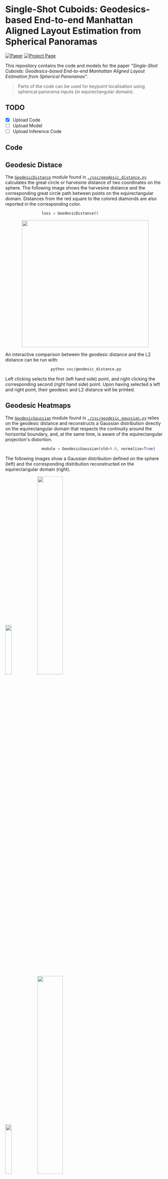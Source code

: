 # Single-Shot Cuboids: Geodesics-based End-to-end Manhattan Aligned Layout Estimation from Spherical Panoramas

[![Paper](http://img.shields.io/badge/paper-arxiv-critical.svg?style=plastic)](https://arxiv.org/pdf/)
[![Project Page](http://img.shields.io/badge/Project-Page-blueviolet.svg?style=plastic)](https://vcl3d.github.io/SingleShotCuboids/)

This repository contains the code and models for the paper _"Single-Shot Cuboids: Geodesics-based End-to-end Manhattan Aligned Layout Estimation from Spherical Panoramas"_.

> Parts of the code can be used for keypoint localisation using spherical panorama inputs (in equirectangular domain).

## TODO

* [x] Upload Code
* [ ] Upload Model
* [ ] Upload Inference Code

## Code

## Geodesic Distace
The [`GeodesicDistance`](https://github.com/VCL3D/SingleShotCuboids/blob/584aec312fb381b0a02acd89dd2e299f3fdc7ec5/ssc/geodesic_distance.py#L24) module found in [`./ssc/geodesic_distance.py`](https://github.com/VCL3D/SingleShotCuboids/blob/master/ssc/geodesic_distance.py) calculates the great circle or harvesine distance of two coordinates on the sphere. The following image shows the harvesine distance and the corresponding great circle path between points on the equirectangular domain. Distances from the red square to the colored diamonds are also reported in the corresponding color.

```py
                loss = GeodesicDistance()
```

<p align="center">
  <img src=./assets/images/geodesic.png width=400/>
</p>

An interactive comparison between the geodesic distance and the L2 distance can be run with:

```bash
                    python ssc/geodesic_distance.py
```

Left clicking selects the first (left hand side) point, and right clicking the corresponding second (right hand side) point.
Upon having selected a left and right point, their geodesic and L2 distance will be printed.

## Geodesic Heatmaps
The [`GeodesicGaussian`](https://github.com/VCL3D/SingleShotCuboids/blob/584aec312fb381b0a02acd89dd2e299f3fdc7ec5/ssc/geodesic_gaussian.py#L41) module found in [`./ssc/geodesic_gaussian.py`](https://github.com/VCL3D/SingleShotCuboids/blob/master/ssc/geodesic_gaussian.py) relies on the geodesic distance and reconstructs a Gaussian distribution directly on the equirectangular domain that respects the continuity around the horizontal boundary, and, at the same time, is aware of the equirectangular projection's distortion.

```py
                module = GeodesicGaussian(std=9.0, normalize=True)
```

The following images show a Gaussian distribution defined on the sphere (left) and the corresponding distribution reconstructed on the equirectangular domain (right).

<img width=20% src="./assets/images/0_sphere.png"><img width=40% src="./assets/images/0_equi.png">

<img width=20% src="./assets/images/1_sphere.png"><img width=40% src="./assets/images/1_equi.png">

<img width=20% src="./assets/images/2_sphere.png"><img width=40% src="./assets/images/2_equi.png">

<img width=20% src="./assets/images/3_sphere.png"><img width=40% src="./assets/images/3_equi.png">

<img width=20% src="./assets/images/4_sphere.png"><img width=40% src="./assets/images/4_equi.png">

Different (20) random centroid distributions can be visualized by runningwith:

```bash
                python ssc/geodesic_gaussian.py {std: float=9.0} {width: int=512}
```

with the (optional) std argument given in degrees (default: `9.0`), and the (optional) width argument defining the equirectangular pixels at the longitudinal angular coordinate (default: `512`).

## Quasi-Manhattan Center of Mass
The [`QuasiManhattanCenterOfMass`](https://github.com/VCL3D/SingleShotCuboids/blob/584aec312fb381b0a02acd89dd2e299f3fdc7ec5/ssc/quasi_manhattan_center_of_mass.py#L6) module found in [`./ssc/quasi_manhattan_center_of_mass.py`](https://github.com/VCL3D/SingleShotCuboids/blob/master/ssc/quasi_manhattan_center_of_mass.py) estimates the meridian-aligned top and bottom corners using either:
- the `standard` mode that calculates the default center of mass (CoM), or,
- the `periodic` mode which calculates a boundary aware spherical center of mass.

```py
                module = QuasiManhattanCenterOfMass(mode='periodic')
```

Their differences are depicted in the following figure, where the CoM of a set of _blue_ or _pink_ particles, whoses masses are denoted by their size, is estimated with both methods on an equirectangular grid.
The `standard` method (_white filled particles_) fails to properly localize the CoM as it neglects the image's continuity around the horizontal boundary.
The `periodic` method (_darker filled colored particles_) resolves this issue taking into account the continuous boundary.

![Spherical Center of Mass](./assets/images/boundary_scom2.png "Spherical Center of Mass")

The input to the module's `forward` function is:

- a `[W x H]` grid `G` with coordinates normalized to `[-1, 1]`, and,
- the predicted heatmap `H`.

```py
                       corners = scom.forward(grid, gaussian)
```

An example with randomly allocated points, their geodesic gaussian reconstruction and the corresponding localisations using a normalized grid can be seen by running:

```bash
    python ssc/quasi_manhattan_center_of_mass.py '{mode: standard|periodic}'
```

## Cuboid Fitting
The [`CuboidFitting`](https://github.com/VCL3D/SingleShotCuboids/blob/584aec312fb381b0a02acd89dd2e299f3fdc7ec5/ssc/cuboid_fitting.py#L6) module found in [`./ssc/cuboid_fitting.py`](https://github.com/VCL3D/SingleShotCuboids/blob/master/ssc/cuboid_fitting.py) fits a cuboid into `8` estimated corner locations as described in the paper and depicted in the following figure.

```py
                  head = CuboidFitting(mode='joint')
```

![Cuboid Fitting](./assets/images/homography.png "Cuboid Fitting")

A set of examples can be run using:

```bash
    python ssc/cuboid_fitting.py '{test: [1-7]]} {mode: floor|ceil|avg|joint}'
```

where one of `7` test cases can be selected and one of the available modes:

- `floor` for using the floor as a fixed height plane, 
- `ceil`  for using the ceiling as a fixed height plane,
- `avg` for using both and averaging their projected coordinates, and,
- `joint` for fusing the floor view projected floor and ceiling coordinates.

The original coordinates will be colored blue, while the cuboid fitted coordinates will be colored green.

Examples on the different test sets follow, with the images on the left being the predicted coordinates floor plan view, and the images on the right those after cuboid fitting:

### Sun360

<img width=30% src="./assets/images/sun360_1_pred.png"><img width=30% src="./assets/images/sun360_1_cuboid.png">

<img width=30% src="./assets/images/sun360_2_pred.png"><img width=30% src="./assets/images/sun360_2_cuboid.png">

<!--
<img width=45% src="./assets/images/sun360_3_pred.png">
<img width=45% src="./assets/images/sun360_3_cuboid.png">
-->

<img width=30% src="./assets/images/sun360_4_pred.png"><img width=30% src="./assets/images/sun360_4_cuboid.png">

### Stanford2D3D

<!--
<img width=45% src="./assets/images/s2d3d_1_pred.png">
<img width=45% src="./assets/images/s2d3d_1_cuboid.png">
-->

<img width=30% src="./assets/images/s2d3d_2_pred.png"><img width=30% src="./assets/images/s2d3d_2_cuboid.png">

<img width=30% src="./assets/images/s2d3d_3_pred.png"><img width=30% src="./assets/images/s2d3d_3_cuboid.png">

<img width=30% src="./assets/images/s2d3d_4_pred.png"><img width=30% src="./assets/images/s2d3d_4_cuboid.png">

### Structure3D

<img width=30% src="./assets/images/s3d_1_pred.png"><img width=30% src="./assets/images/s3d_1_cuboid.png">

<img width=30% src="./assets/images/s3d_2_pred.png"><img width=30% src="./assets/images/s3d_2_cuboid.png">

<img width=30% src="./assets/images/s3d_3_pred.png"><img width=30% src="./assets/images/s3d_3_cuboid.png">

<!--
<img width=45% src="./assets/images/s3d_4_pred.png">
<img width=45% src="./assets/images/s3d_4_cuboid.png">
-->

### Kujiale

<img width=30% src="./assets/images/kuj_1_pred.png"><img width=30% src="./assets/images/kuj_1_cuboid.png">

<!--
<img width=45% src="./assets/images/kuj_2_pred.png">
<img width=45% src="./assets/images/kuj_2_cuboid.png">
-->

<img width=30% src="./assets/images/kuj_3_pred.png"><img width=30% src="./assets/images/kuj_3_cuboid.png">

<img width=30% src="./assets/images/kuj_4_pred.png"><img width=30% src="./assets/images/kuj_4_cuboid.png">

## Spherically Padded Convolution

The [`SphericalConv2d`](https://github.com/VCL3D/SingleShotCuboids/blob/584aec312fb381b0a02acd89dd2e299f3fdc7ec5/ssc/spherically_padded_conv.py#L44) module in [`./ssc/spherically_padded_conv.py`](https://github.com/VCL3D/SingleShotCuboids/blob/master/ssc/spherically_padded_conv.py) applies the padding depicted below that adapts traditional convs to the equirectangular domain by replication padding at the singularities/poles and circular padding around the horizontal boundary.

![Spherically Padded Conv2d](./assets/images/sconv.png "Spherically Padded Conv2d")

## Citation
If you used or found this code and/or models useful, please cite the following:
```
@arcticle{zioulis2021singleshot,
  author       = "Zioulis, Nikolaos and Alvarez, Federico and Zarpalas, Dimitris and Daras, Petros",
  title        = "Single-Shot Cuboids: Geodesics-based End-to-end Manhattan Aligned Layout Estimation from Spherical Panoramas",
  archivePrefix = {arXiv},  
  month        = "February",
  year         = "2021"
}
```

## Acknowledgements
This project has received funding from the European Union’s Horizon 2020 research and innovation programme [__ATLANTIS__](http://atlantis-ar.eu/) under grant agreement No 951900.
